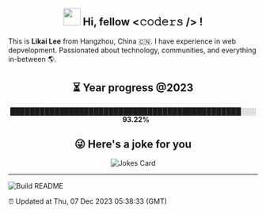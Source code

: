 <h2 align="center"><strong><img src="https://media.giphy.com/media/hvRJCLFzcasrR4ia7z/giphy.gif" width="35px" height="35px"> Hi, fellow <𝚌𝚘𝚍𝚎𝚛𝚜 /> !</strong></h2>
<p>
  This is <strong>Likai Lee</strong> from Hangzhou, China 🇨🇳. I have experience in web depvelopment.  Passionated about technology, communities, and everything in-between 🌎.
</p>

<h2 align="center"><strong>⏳ Year progress @<!--START_SECTION:cur-year-->2023<!--END_SECTION:cur-year--></strong></h2>
<p align="center">
    <!--START_SECTION:year-progress-bar-->███████████████████████████████████████████████░░░<!--END_SECTION:year-progress-bar-->
    &nbsp;&nbsp;
    <b><!--START_SECTION:year-progress-percent-->93.22<!--END_SECTION:year-progress-percent-->%</b>
</p>

<!-- <h2 align="center"><strong>✨ My followers</strong></h2> -->
<!--START_SECTION:top-followers-->
<!--END_SECTION:top-followers-->
<h2 align="center"><strong>😜 Here's a joke for you</strong></h2>
<p align="center">
  <img src="https://readme-jokes.vercel.app/api?theme=vue" alt="Jokes Card" />
</p>

---

<a href="https://github.com/LikaiLee"><img src="https://github.com/LikaiLee/LikaiLee/workflows/Build%20README/badge.svg" alt="Build README" align="left" /></a><br />
<p align="left">⏰ Updated at <!--START_SECTION:update-time-->Thu, 07 Dec 2023 05:38:33 (GMT)<!--END_SECTION:update-time--></p>
